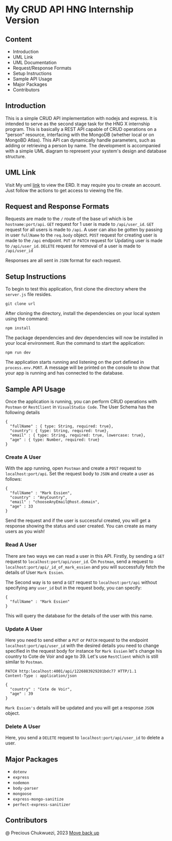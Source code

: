 # My CRUD API HNG Internship Version

## Content

- Introduction
- UML Link
- UML Documentation
- Request/Response Formats
- Setup Instructions
- Sample API Usage
- Major Packages
- Contributors

## Introduction

This is a simple CRUD API implementation with nodejs and express. It is intended to serve as the second stage task for the HNG X internship program. This is basically a REST API capable of CRUD operations on a "person" resource, interfacing with the MongoDB (whether local or on MongoBD Atlas). This API can dynamically handle parameters, such as adding or retrieving a person by name. The development is accompanied with a simple UML diagram to represent your system's design and database structure.

## UML Link

Visit My uml [link](https://lucid.app/lucidchart/ab8531f0-da4a-4263-bef8-773051835463/edit?viewport_loc=123%2C33%2C1098%2C538%2C0_0&invitationId=inv_a8f71a70-9867-4a2c-bdaa-a5c183d4cbba) to view the ERD. It may require you to create an account. Just follow the actions to get access to viewing the file.

## Request and Response Formats

Requests are made to the `/` route of the base url which is be `hostname:port/api`.
`GET` request for 1 user is made to `/api/user_id`.
`GET` request for all users is made to `/api`.
A user can also be gotten by passing in user `fullName` to the `req.body` object.
`POST` request for creating user is made to the `/api` endpoint.
`PUT` or `PATCH` request for Updating user is made to `/api/user_id`.
`DELETE` request for removal of a user is made to `/api/user_id`

Responses are all sent in `JSON` format for each request. 

## Setup Instructions
To begin to test this application, first clone the directory where the `server.js` file resides.
```
git clone url
```
After cloning the directory, install the dependencies on your local system using the command:
```
npm install
```
The package dependencies and dev dependencies will now be installed in your local environment. Run the command to start the application:
```
npm run dev
```
The application starts running and listening on the port defined in `process.env.PORT`. A message will be printed on the console to show that your app is running and has connected to the database.

## Sample API Usage 
Once the application is running, you can perform CRUD operations with `Postman` or `RestClient` in `VisualStudio Code`. The User Schema has the following details
```
{
  "fullName" : { type: String, required: true},
  "country": { type: String, required: true},
  "email" : { type: String, required: true, lowercase: true},
  "age" : { type: Number, required: true}
}
```
### Create A User
With the app running, open `Postman` and create a `POST` request to `localhost:port/api`. Set the request body to `JSON` and create a user as follows:
```
{
  "fullName" : "Mark Essien",
  "country" : "AnyCountry",
  "email" : "chooseAnyEmail@host.domain",
  "age" : 33
}
```
Send the request and if the user is successful created, you will get a response showing the status and user created.
You can create as many users as you wish!

### Read A User
There are two ways we can read a user in this API. Firstly, by sending a `GET` request to `localhost:port/api/user_id`. 
On `Postman`, send a request to `localhost:port/api/_id_of_mark_essien` and you will successfully fetch the details of User `Mark Essien`.

The Second way is to send a `GET` request to `localhost:port/api` without specifying any `user_id` but in the request body, you can specify:
```
{
  "fullName" : "Mark Essien"
}
```
This will query the database for the details of the user with this name.

### Update A User
Here you need to send either a `PUT` or `PATCH` request to the endpoint `localhost:port/api/user_id` with the desired details you need to change specified in the request body for instance for `Mark Essien` let's change his country to Cote de Voir and age to 39. Let's use `RestClient` which is still similar to `Postman`. 
```
PATCH http:localhost:4001/api/1226883929201bdc77 HTTP/1.1
Content-Type : application/json

{
  "country" : "Cote de Voir",
  "age" : 39
}
```
`Mark Essien's` details will be updated  and you will get a response `JSON` object.

### Delete A User
Here, you send a `DELETE` request to `localhost:port/api/user_id` to delete a user.

## Major Packages
- `dotenv`
- `express`
- `nodemon`
- `body-parser`
- `mongoose`
- `express-mongo-sanitize`
- `perfect-express-sanitizer`

## Contributors
@ Precious Chukwuezi, 2023
[Move back up](#my-crud-api-hng-internship-version)
